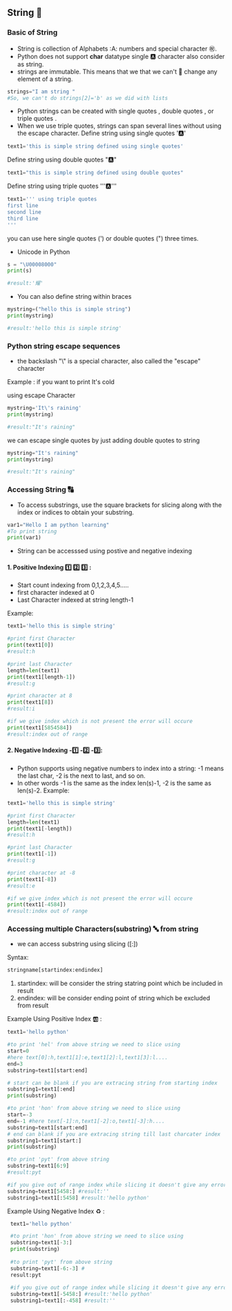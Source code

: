 ## String :abcd:

### Basic of String
  - String is collection of Alphabets :A: numbers and special character :congratulations:.
  - Python does not support **char**  datatype single :a: character also consider as string.
  - strings are immutable. This means that we that we can't :no_entry_sign: change any element of a string. 
  ```python
  strings="I am string "
  #So, we can't do strings[2]='b' as we did with lists
  ```
  - Python strings can be created with single quotes , double quotes , or triple quotes . 
  - When we use triple quotes, strings can span several lines without using the escape character.
  Define string using single quotes  ':a:'
  ```python
  text1='this is simple string defined using single quotes'
  ```
  
  Define string using double quotes ":a:"
  ```python
  text1="this is simple string defined using double quotes"
  ```
  Define string using triple quotes ''':a:'''
  ```python
  text1=''' using triple quotes
  first line
  second line 
  third line
  '''
  ```
you can use here single quotes (') or double quotes (") three times. 

- Unicode in Python
```python
s = "\U00008000"
print(s)

#result:'耀'
```
- You can also define string within braces
```python
mystring=("hello this is simple string")
print(mystring)

#result:'hello this is simple string'
```

### Python string escape sequences
- the backslash "\\" is a special character, also called the "escape" character

Example : if you want to print It's cold

using escape Character
```python
mystring='It\'s raining'
print(mystring)

#result:"It's raining"
```

we can escape single quotes by just adding double quotes to string 
```python
mystring="It's raining"
print(mystring)

#result:"It's raining"
```


### Accessing String :capital_abcd:

- To access substrings, use the square brackets for slicing along with the index or indices to obtain your substring.

```python
var1="Hello I am python learning"
#To print string
print(var1)
```


- String can be accesssed using postive and negative indexing 
#### 1. Positive Indexing :one: :two: :three: :
  - Start count indexing from 0,1,2,3,4,5.....
  - first character indexed at 0
  - Last Character indexed at string length-1
    
 Example:
 ```python
 text1='hello this is simple string'
 
 #print first Character
 print(text1[0])
 #result:h
 
 #print last Character
 length=len(text1)
 print(text1[length-1])
 #result:g

#print character at 8
print(text1[8])
#result:i

#if we give index which is not present the error will occure
print(text1[5854584])
#result:index out of range

 ```
 #### 2. Negative Indexing -:one: -:two: -:three::
- Python supports using negative numbers to index into a string: -1 means the last char, -2 is the next to last, and so on. 
- In other words -1 is the same as the index len(s)-1, -2 is the same as len(s)-2.
Example:
 ```python
 text1='hello this is simple string'
 
 #print first Character
 length=len(text1)
 print(text1[-length])
 #result:h
 
 #print last Character
 print(text1[-1])
 #result:g

#print character at -8
print(text1[-8])
#result:e

#if we give index which is not present the error will occure
print(text1[-4584])
#result:index out of range
 ```
 
 ### Accessing multiple Characters(substring) :abc: from string
 - we can access substring using slicing ([:])
 
 Syntax:
 ```python
 stringname[startindex:endindex]

 ```
  
 1. startindex: will be consider the string statring point which be included in result
 2. endindex: will be consider ending point of string which be excluded from result
 
 Example Using Positive Index :ab: :
 ```python
 text1='hello python'
 
 #to print 'hel' from above string we need to slice using
 start=0
 #here text[0]:h,text1[1]:e,text1[2]:l,text1[3]:l....
 end=3 
 substring=text1[start:end]
 
 # start can be blank if you are extracing string from starting index
 substring1=text1[:end]
 print(substring)
 
 #to print 'hon' from above string we need to slice using
 start=-3
 end=-1 #here text[-1]:n,text1[-2]:o,text1[-3]:h....
 substring=text1[start:end]
 # end can blank if you are extracing string till last charcater index
 substring1=text1[start:]
 print(substring)
 
 #to print 'pyt' from above string
 substring=text1[6:9] 
 #result:pyt
 
 #if you give out of range index while slicing it doesn't give any error
 substring=text1[5458:] #result:''
 substring1=text1[:5458] #result:'hello python'
 ```
 
Example Using Negative Index :recycle: :
```python
 text1='hello python'

 #to print 'hon' from above string we need to slice using
 substring=text1[-3:]
 print(substring)
 
 #to print 'pyt' from above string
 substring=text1[-6:-3] #
 result:pyt
 
 #if you give out of range index while slicing it doesn't give any error
 substring=text1[-5458:] #result:'hello python'
 substring1=text1[:-458] #result:''

```

 
